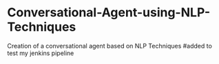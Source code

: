# Conversational-Agent-using-NLP-Techniques
Creation of a conversational agent based on NLP Techniques
#added to test my jenkins pipeline
